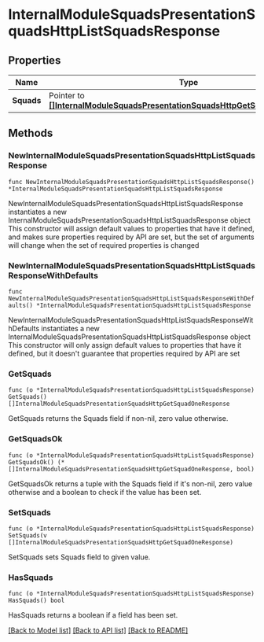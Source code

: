# InternalModuleSquadsPresentationSquadsHttpListSquadsResponse

## Properties

Name | Type | Description | Notes
------------ | ------------- | ------------- | -------------
**Squads** | Pointer to [**[]InternalModuleSquadsPresentationSquadsHttpGetSquadOneResponse**](InternalModuleSquadsPresentationSquadsHttpGetSquadOneResponse.md) |  | [optional] 

## Methods

### NewInternalModuleSquadsPresentationSquadsHttpListSquadsResponse

`func NewInternalModuleSquadsPresentationSquadsHttpListSquadsResponse() *InternalModuleSquadsPresentationSquadsHttpListSquadsResponse`

NewInternalModuleSquadsPresentationSquadsHttpListSquadsResponse instantiates a new InternalModuleSquadsPresentationSquadsHttpListSquadsResponse object
This constructor will assign default values to properties that have it defined,
and makes sure properties required by API are set, but the set of arguments
will change when the set of required properties is changed

### NewInternalModuleSquadsPresentationSquadsHttpListSquadsResponseWithDefaults

`func NewInternalModuleSquadsPresentationSquadsHttpListSquadsResponseWithDefaults() *InternalModuleSquadsPresentationSquadsHttpListSquadsResponse`

NewInternalModuleSquadsPresentationSquadsHttpListSquadsResponseWithDefaults instantiates a new InternalModuleSquadsPresentationSquadsHttpListSquadsResponse object
This constructor will only assign default values to properties that have it defined,
but it doesn't guarantee that properties required by API are set

### GetSquads

`func (o *InternalModuleSquadsPresentationSquadsHttpListSquadsResponse) GetSquads() []InternalModuleSquadsPresentationSquadsHttpGetSquadOneResponse`

GetSquads returns the Squads field if non-nil, zero value otherwise.

### GetSquadsOk

`func (o *InternalModuleSquadsPresentationSquadsHttpListSquadsResponse) GetSquadsOk() (*[]InternalModuleSquadsPresentationSquadsHttpGetSquadOneResponse, bool)`

GetSquadsOk returns a tuple with the Squads field if it's non-nil, zero value otherwise
and a boolean to check if the value has been set.

### SetSquads

`func (o *InternalModuleSquadsPresentationSquadsHttpListSquadsResponse) SetSquads(v []InternalModuleSquadsPresentationSquadsHttpGetSquadOneResponse)`

SetSquads sets Squads field to given value.

### HasSquads

`func (o *InternalModuleSquadsPresentationSquadsHttpListSquadsResponse) HasSquads() bool`

HasSquads returns a boolean if a field has been set.


[[Back to Model list]](../README.md#documentation-for-models) [[Back to API list]](../README.md#documentation-for-api-endpoints) [[Back to README]](../README.md)


